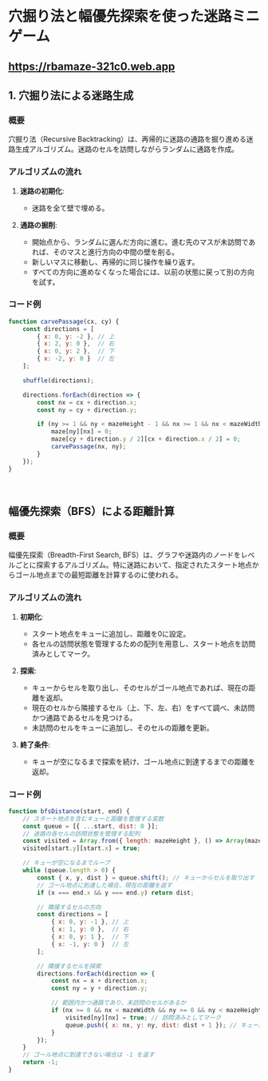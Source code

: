 # 穴掘り法と幅優先探索を使った迷路ミニゲーム
## https://rbamaze-321c0.web.app

## 1. 穴掘り法による迷路生成

### 概要
穴掘り法（Recursive Backtracking）は、再帰的に迷路の通路を掘り進める迷路生成アルゴリズム。迷路のセルを訪問しながらランダムに通路を作成。

### アルゴリズムの流れ
1. **迷路の初期化**:
   - 迷路を全て壁で埋める。
   
2. **通路の掘削**:
   - 開始点から、ランダムに選んだ方向に進む。進む先のマスが未訪問であれば、そのマスと進行方向の中間の壁を削る。
   - 新しいマスに移動し、再帰的に同じ操作を繰り返す。
   - すべての方向に進めなくなった場合には、以前の状態に戻って別の方向を試す。

### コード例
```javascript
function carvePassage(cx, cy) {
    const directions = [
        { x: 0, y: -2 }, // 上
        { x: 2, y: 0 },  // 右
        { x: 0, y: 2 },  // 下
        { x: -2, y: 0 }  // 左
    ];

    shuffle(directions);

    directions.forEach(direction => {
        const nx = cx + direction.x;
        const ny = cy + direction.y;

        if (ny >= 1 && ny < mazeHeight - 1 && nx >= 1 && nx < mazeWidth - 1 && maze[ny][nx] === 1) {
            maze[ny][nx] = 0;
            maze[cy + direction.y / 2][cx + direction.x / 2] = 0;
            carvePassage(nx, ny);
        }
    });
}
```
<br>

## 幅優先探索（BFS）による距離計算

### 概要
幅優先探索（Breadth-First Search, BFS）は、グラフや迷路内のノードをレベルごとに探索するアルゴリズム。特に迷路において、指定されたスタート地点からゴール地点までの最短距離を計算するのに使われる。

### アルゴリズムの流れ

1. **初期化**:
   - スタート地点をキューに追加し、距離を0に設定。
   - 各セルの訪問状態を管理するための配列を用意し、スタート地点を訪問済みとしてマーク。

2. **探索**:
   - キューからセルを取り出し、そのセルがゴール地点であれば、現在の距離を返却。
   - 現在のセルから隣接するセル（上、下、左、右）をすべて調べ、未訪問かつ通路であるセルを見つける。
   - 未訪問のセルをキューに追加し、そのセルの距離を更新。

3. **終了条件**:
   - キューが空になるまで探索を続け、ゴール地点に到達するまでの距離を返却。

### コード例
```javascript
function bfsDistance(start, end) {
    // スタート地点を含むキューと距離を管理する変数
    const queue = [{ ...start, dist: 0 }];
    // 迷路の各セルの訪問状態を管理する配列
    const visited = Array.from({ length: mazeHeight }, () => Array(mazeWidth).fill(false));
    visited[start.y][start.x] = true;

    // キューが空になるまでループ
    while (queue.length > 0) {
        const { x, y, dist } = queue.shift(); // キューからセルを取り出す
        // ゴール地点に到達した場合、現在の距離を返す
        if (x === end.x && y === end.y) return dist;

        // 隣接するセルの方向
        const directions = [
            { x: 0, y: -1 }, // 上
            { x: 1, y: 0 },  // 右
            { x: 0, y: 1 },  // 下
            { x: -1, y: 0 }  // 左
        ];

        // 隣接するセルを探索
        directions.forEach(direction => {
            const nx = x + direction.x;
            const ny = y + direction.y;

            // 範囲内かつ通路であり、未訪問のセルがあるか
            if (nx >= 0 && nx < mazeWidth && ny >= 0 && ny < mazeHeight && maze[ny][nx] === 0 && !visited[ny][nx]) {
                visited[ny][nx] = true; // 訪問済みとしてマーク
                queue.push({ x: nx, y: ny, dist: dist + 1 }); // キューに追加
            }
        });
    }
    // ゴール地点に到達できない場合は -1 を返す
    return -1;
}
```
